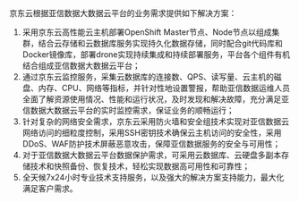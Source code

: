 京东云根据亚信数据大数据云平台的业务需求提供如下解决方案：<br/>
1)	采用京东云高性能云主机部署OpenShift Master节点、Node节点以组成集群，结合云存储和云数据库服务实现持久化数据存储，同时配合git代码库和Docker镜像库，部署drone实现持续集成和持续部署服务，平台各个组件有机结合组成亚信数据大数据云平台； <br/>
2)	通过京东云监控服务，采集云数据库的连接数、QPS、读写量、云主机的磁盘、内存、CPU、网络等指标，并针对性地设置警报，帮助亚信数据运维人员全面了解资源使用情况、性能和运行状况，及时发现和解决故障，充分满足亚信数据大数据云平台的实时监控需求，保证业务的顺畅运行；<br/>
3)	针对复杂的网络安全需求，京东云采用防火墙和安全组技术实现对亚信数据云网络访问的细粒度控制，采用SSH密钥技术确保云主机访问的安全性，采用DDoS、WAF防护技术屏蔽恶意攻击，保障亚信数据服务的安全与可用性；<br/>
4)	对于亚信数据大数据云平台数据保护需求，可采用云数据库、云硬盘多副本存储技术和快照备份、恢复技术，轻松实现数据高可用性和可靠性；<br/>
5)	全天候7x24小时专业技术支持服务，以及强大的解决方案支持能力，最大化满足客户需求。